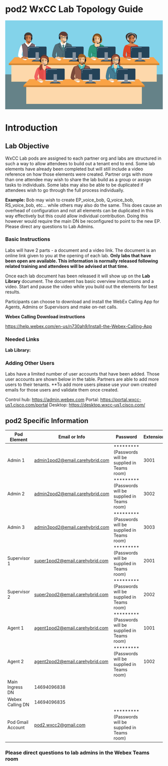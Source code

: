 # pod2 WxCC Lab Topology Guide 

![description](/images/webexcclab.jpg)



# Introduction

## Lab Objective

WxCC Lab pods are assigned to each partner org and labs are structured in such a way to allow attendees to build out a tenant end to end.  Some lab elements have already been completed but will still include a video reference on how those elements were created.  Partner orgs with more than one attendee may wish to share the lab build as a group or assign tasks to individuals.  Some labs may also be able to be duplicated if attendees wish to go through the full process individually.

**Example:**
Bob may wish to create EP_voice_bob, Q_voice_bob, RS_voice_bob, etc... while others may also do the same.  This does cause an overhead of configuration and not all elements can be duplicated in this way effectively but this could allow individual contribution.  Doing this however would require the main DN be reconfigured to point to the new EP. Please direct any questions to Lab Admins.

### Basic Instructions

Labs will have 2 parts - a document and a video link.  The document is an online link given to you at the opening of each lab.  **Only labs that have been open are available.  This information is normally released following related training and attendees will be advised at that time.**

Once each lab document has been released it will show up on the **Lab Library** document.  The document has basic overview instructions and a video.  Start and pause the video while you build out the elements for best results.

Participants can choose to download and install the WebEx Calling App for Agents, Admins or Supervisors and make on-net calls.

**Webex Calling Download instructions**

https://help.webex.com/en-us/n730ah9/Install-the-Webex-Calling-App

### Needed Links 
**Lab Library:**  

### Adding Other Users
Labs have a limited number of user accounts that have been added.  Those user accounts are shown below in the table.  Partners are able to add more users to their tenants.
**To add more users please use your own created emails for those users and validate them once created.
 

Control hub: https://admin.webex.com
Portal: https://portal.wxcc-us1.cisco.com/portal
Desktop: https://desktop.wxcc-us1.cisco.com/

## pod2 Specific Information

| Pod Element        | Email or Info                   | Password  | Extension |
|--------------------|---------------------------------|-----------|-----------|
| Admin 1            | admin1pod2@email.carehybrid.com | ********* (Passwords will be supplied in Teams room) | 3001      |
| Admin 2            | admin2pod2@email.carehybrid.com | ********* (Passwords will be supplied in Teams room) | 3002      |
| Admin 3            | admin3pod2@email.carehybrid.com | ********* (Passwords will be supplied in Teams room) | 3003      |
| Supervisor 1       | super1pod2@email.carehybrid.com | ********* (Passwords will be supplied in Teams room) | 2001      |
| Supervisor 2       | super2pod2@email.carehybrid.com | ********* (Passwords will be supplied in Teams room) | 2002      |
| Agent 1            | agent1pod2@email.carehybrid.com | ********* (Passwords will be supplied in Teams room) | 1001      |
| Agent 2            | agent2pod2@email.carehybrid.com | ********* (Passwords will be supplied in Teams room) | 1002      |
| Main Ingress DN | 14694096838                     |           |           |
| Webex Calling DN | 14694096835                     |           |           |
| Pod Gmail Account  | pod2.wxcc2@gmail.com            | ********* (Passwords will be supplied in Teams room) |           |

### Please direct questions to lab admins in the Webex Teams room




